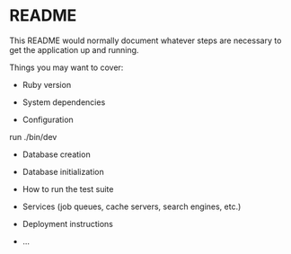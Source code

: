 # README

This README would normally document whatever steps are necessary to get the
application up and running.

Things you may want to cover:

- Ruby version

- System dependencies

- Configuration

run ./bin/dev

- Database creation

- Database initialization

- How to run the test suite

- Services (job queues, cache servers, search engines, etc.)

- Deployment instructions

- ...
